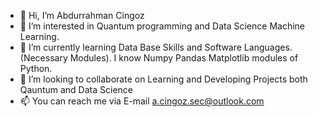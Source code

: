 - 👋 Hi, I’m Abdurrahman Cingoz
- 👀 I’m interested in Quantum programming and Data Science Machine Learning.
- 🌱 I’m currently learning Data Base Skills and Software Languages.(Necessary Modules). I know Numpy Pandas Matplotlib modules of Python.
- 💞️ I’m looking to collaborate on Learning and Developing Projects both Qauntum and Data Science 
- 📫 You can reach me via E-mail a.cingoz.sec@outlook.com

<!---
AbdurrahmanCingoz/AbdurrahmanCingoz is a ✨ special ✨ repository because its `README.md` (this file) appears on your GitHub profile.
You can click the Preview link to take a look at your changes.
--->
